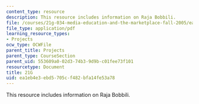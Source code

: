 ```yaml
---
content_type: resource
description: This resource includes information on Raja Bobbili.
file: /courses/21g-034-media-education-and-the-marketplace-fall-2005/ea1eb4e3ebd5705cf482bfa14fe53a78_MIT21G_034F05_wsisrajabobb.pdf
file_type: application/pdf
learning_resource_types:
- Projects
ocw_type: OCWFile
parent_title: Projects
parent_type: CourseSection
parent_uid: 553609a0-02d3-74b3-9d9b-c01fee73f101
resourcetype: Document
title: 21G
uid: ea1eb4e3-ebd5-705c-f482-bfa14fe53a78
---
```

This resource includes information on Raja Bobbili.

